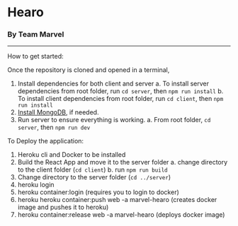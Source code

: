 # Hearo

### By Team Marvel

---

How to get started:

Once the repository is cloned and opened in a terminal,

1. Install dependencies for both client and server
   a. To install server dependencies from root folder, run `cd server`, then `npm run install`
   b. To install client dependencies from root folder, run `cd client`, then `npm run install`
2. [Install MongoDB](https://docs.mongodb.com/manual/tutorial/install-mongodb-on-os-x/), if needed.
3. Run server to ensure everything is working.
   a. From root folder, `cd server`, then `npm run dev`

To Deploy the application:

1. Heroku cli and Docker to be installed
2. Build the React App and move it to the server folder
   a. change directory to the client folder (`cd client`)
   b. run `npm run build`
3. Change directory to the server folder (`cd ../server`)  
4. heroku login
5. heroku container:login (requires you to login to docker)
6. heroku heroku container:push web -a marvel-hearo (creates docker image and pushes it to heroku)
7. heroku container:release web -a marvel-hearo (deploys docker image)
